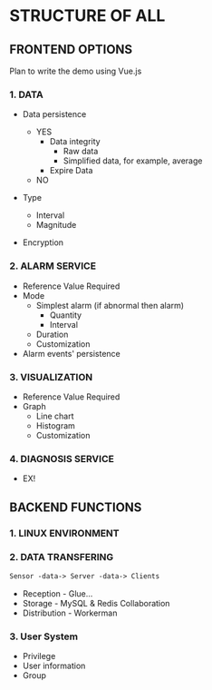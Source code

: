 # STRUCTURE OF ALL

## FRONTEND OPTIONS

Plan to write the demo using Vue.js

### 1. DATA

* Data persistence
  * YES
    * Data integrity
      * Raw data
      * Simplified data, for example, average
    * Expire Data
  * NO

* Type
  * Interval
  * Magnitude

* Encryption

### 2. ALARM SERVICE

* Reference Value Required
* Mode
  * Simplest alarm (if abnormal then alarm)
    * Quantity
    * Interval
  * Duration
  * Customization
* Alarm events' persistence

### 3. VISUALIZATION

* Reference Value Required
* Graph
  * Line chart
  * Histogram
  * Customization

### 4. DIAGNOSIS SERVICE

* EX!

## BACKEND FUNCTIONS

### 1. LINUX ENVIRONMENT

### 2. DATA TRANSFERING

```txt
Sensor -data-> Server -data-> Clients
```

* Reception - Glue...
* Storage - MySQL & Redis Collaboration
* Distribution - Workerman

### 3. User System

* Privilege
* User information
* Group